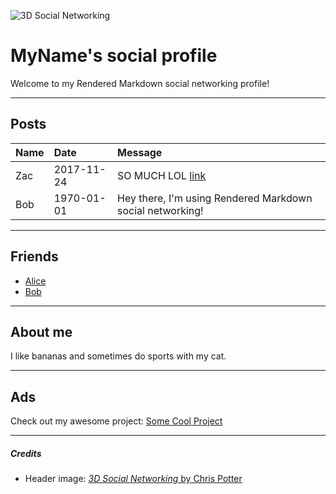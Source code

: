 ![3D Social Networking](https://farm9.staticflickr.com/8450/7975205041_7a5e4b65ff_t.jpg)

MyName's social profile
================

Welcome to my Rendered Markdown social networking profile!

---

## Posts

| Name | Date       | Message                                                   |
|:-----|:-----------|:----------------------------------------------------------|
| Zac  | 2017-11-24 | SO MUCH LOL [link](https://i.imgur.com/osuOE6D.png)       |
| Bob  | 1970-01-01 | Hey there, I'm using Rendered Markdown social networking! |

---

## Friends

* [Alice](link/to/alice'/rendered-markdown-social-networking-profile)
* [Bob](link/to/bobs/rendered-markdown-social-networking-profile)

---

## About me

I like bananas and sometimes do sports with my cat.

---

## Ads

Check out my awesome project: [Some Cool Project](https://github.com/0bmxa/social-template/)

---

##### Credits

* Header image: [_3D Social Networking_ by Chris Potter](https://www.flickr.com/photos/86530412@N02/7975205041/in/photolist-d9K1Bc-ob2uFD-oJAfUB-8CkFfG-8DjZ9g-9f8Yyx-8nc4go-7U6fXV-ZA3gh3-KaG7Gq-aWjPnz-S4xEyX-21DAmdc-o7xooE-Z2r312-7NKXxc-U4ktbr-XraPbQ-cNdpgW-9thJVu-XRfidN-XWqHW4-9hemco-YkjyCw-dRw3yS-5UMmhm-6iSnPv-nEr6ZN-8x1H3r-6m9ZsH-q96kV6-Yu37if-6nVQGi-ch1C5u-XrkwFy-T8bkNi-8TNvh-21e2s9A-WCUzZT-VsMdvb-83SKAv-pYgwMM-6rne1W-4Podbt-avZUVo-nwivUQ-q4wgkJ-5Vwpt9-6rnjnu-UzfL5b)
